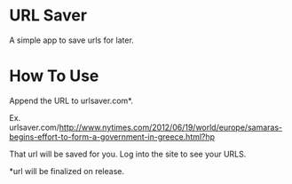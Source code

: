# URL Saver

A simple app to save urls for later.

# How To Use

Append the URL to urlsaver.com*.

Ex. urlsaver.com/http://www.nytimes.com/2012/06/19/world/europe/samaras-begins-effort-to-form-a-government-in-greece.html?hp

That url will be saved for you.
Log into the site to see your URLS.

*url will be finalized on release.